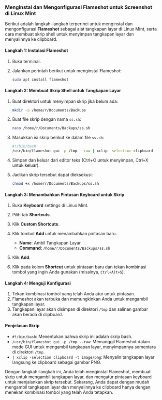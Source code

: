 ### Menginstal dan Mengonfigurasi Flameshot untuk Screenshot di Linux Mint

Berikut adalah langkah-langkah terperinci untuk menginstal dan mengonfigurasi **Flameshot** sebagai alat tangkapan layar di Linux Mint, serta cara membuat skrip shell untuk menyimpan tangkapan layar dan menyalinnya ke clipboard.

#### Langkah 1: Instalasi Flameshot

1. Buka terminal.
2. Jalankan perintah berikut untuk menginstal Flameshot:

   ```bash
   sudo apt install flameshot
   ```

#### Langkah 2: Membuat Skrip Shell untuk Tangkapan Layar

1. Buat direktori untuk menyimpan skrip jika belum ada:

   ```bash
   mkdir -p /home/r/Documents/Backups
   ```

2. Buat file skrip dengan nama `ss.sh`:

   ```bash
   nano /home/r/Documents/Backups/ss.sh
   ```

3. Masukkan isi skrip berikut ke dalam file `ss.sh`:

   ```bash
   #!/bin/bash
   /usr/bin/flameshot gui -p /tmp --raw | xclip -selection clipboard -t image/png
   ```

4. Simpan dan keluar dari editor teks (Ctrl+O untuk menyimpan, Ctrl+X untuk keluar).

5. Jadikan skrip tersebut dapat dieksekusi:

   ```bash
   chmod +x /home/r/Documents/Backups/ss.sh
   ```

#### Langkah 3: Menambahkan Pintasan Keyboard untuk Skrip

1. Buka **Keyboard** settings di Linux Mint.
2. Pilih tab **Shortcuts**.
3. Klik **Custom Shortcuts**.
4. Klik tombol **Add** untuk menambahkan pintasan baru.
   - **Name**: Ambil Tangkapan Layar
   - **Command**: `/home/r/Documents/Backups/ss.sh`

5. Klik **Add**.
6. Klik pada kolom **Shortcut** untuk pintasan baru dan tekan kombinasi tombol yang ingin Anda gunakan (misalnya, `Ctrl+Alt+S`).

#### Langkah 4: Menguji Konfigurasi

1. Tekan kombinasi tombol yang telah Anda atur untuk pintasan.
2. Flameshot akan terbuka dan memungkinkan Anda untuk mengambil tangkapan layar.
3. Tangkapan layar akan disimpan di direktori `/tmp` dan salinan gambar akan berada di clipboard.

#### Penjelasan Skrip

- `#!/bin/bash`: Menentukan bahwa skrip ini adalah skrip bash.
- `/usr/bin/flameshot gui -p /tmp --raw`: Memanggil Flameshot dalam mode GUI untuk mengambil tangkapan layar, menyimpannya sementara di direktori `/tmp`.
- `| xclip -selection clipboard -t image/png`: Menyalin tangkapan layar langsung ke clipboard sebagai gambar PNG.

Dengan langkah-langkah ini, Anda telah menginstal Flameshot, membuat skrip untuk mengambil tangkapan layar, dan mengatur pintasan keyboard untuk menjalankan skrip tersebut. Sekarang, Anda dapat dengan mudah mengambil tangkapan layar dan menyalinnya ke clipboard hanya dengan menekan kombinasi tombol yang telah Anda tetapkan.